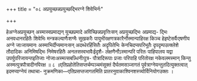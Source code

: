 +++
title = "०८ अप्रयुच्छन्नप्रयुच्छद्भिरग्ने शिवेभिर्नः"

+++

हेअग्नेअप्रयुच्छन् अस्मास्वप्रमाद्यन् युच्छप्रमादे अविच्छिन्नप्रवृत्तिःसन् अप्रयुच्छद्भिः अप्रमाद्य- द्भिः अनवधानरहितैः शिवेभिः मन्त्रकल्याणैःशग्मैः सुखकरैः पायुभीरक्षणत्रकारैर्नोस्मान्पाहिरक्ष किञ्च हेइष्टेसर्वैःएषणीय अग्ने जाःजायमानः अस्माभिर्दीप्यमानःसन् अदब्धेरहिंसितैः अदृपितेभिः केनचिदप्यपरिभूतैः दृपदृम्पउत्क्लेशे तौदादिकः अनिमिषद्भिः निमेषरहितैः अनलसस्वभावैःईदृशै- र्लक्षणैर्नोऽस्मान्परि परितः पाहिपालय यद्वा उपर्युपरिजायन्तइतिजाः नोजाःअस्मत्सबन्न्धिनीःपुत्र- पौत्रादिरूपाः प्रजाः परिपाहि परितोरक्ष नकेवलमस्मान् किन्तु अस्मत्पुत्रपौत्रादीनपिरक्ष ॥ ८ ॥एतिप्रहोतेतिसप्तर्चम्पञ्चमंसूक्तं दैर्घतमसञ्जागतं पूर्वत्राग्नेयन्तुतदित्युक्तत्वात् इदमप्याग्नेयं तथाचा- नुक्रमणिका—एतिप्रसप्तजागतमिति प्रातरनुवाकाश्विनशस्त्र्योर्विनियोगउक्तः ।